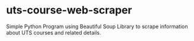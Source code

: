 # uts-course-web-scraper
Simple Python Program using Beautiful Soup Library to scrape information about UTS courses and related details.
